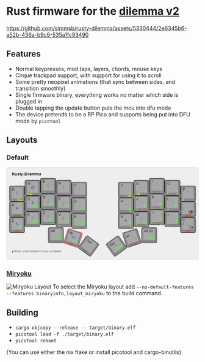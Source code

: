 # Rust firmware for the [dilemma v2](https://github.com/Bastardkb/Dilemma)

https://github.com/simmsb/rusty-dilemma/assets/5330444/2e6345b6-a52b-436a-b9c9-535a1fc93490

## Features

- Normal keypresses, mod taps, layers, chords, mouse keys
- Cirque trackpad support, with support for using it to scroll
- Some pretty neopixel animations (that sync between sides, and transition smoothly)
- Single firmware binary, everything works no matter which side is plugged in
- Double tapping the update button puts the mcu into dfu mode
- The device pretends to be a RP Pico and supports being put into DFU mode by
  `picotool`

## Layouts

### Default
![Default Layout](layouts/rusty-dilemma.png)

### [Miryoku](https://github.com/manna-harbour/miryoku)
![Miryoku Layout](https://github.com/manna-harbour/miryoku/raw/master/data/cover/miryoku-kle-cover.png)
To select the Miryoku layout add `--no-default-features --features binaryinfo,layout_miryoku` to the build command.

## Building

- `cargo objcopy --release -- target/binary.elf`
- `picotool load -f ./target/binary.elf`
- `picotool reboot`

(You can use either the nix flake or install picotool and cargo-binutils)
